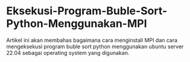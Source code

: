# Eksekusi-Program-Buble-Sort-Python-Menggunakan-MPI
Artikel ini akan membahas bagaimana cara menginstall MPI dan cara mengeksekusi program buble sort python menggunakan ubuntu server 22.04 sebagai operating system yang digunakan.
